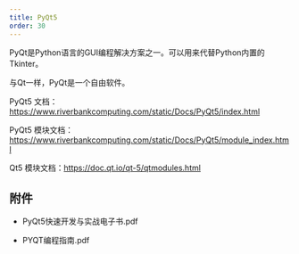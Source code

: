```yaml
---
title: PyQt5
order: 30
---
```


PyQt是Python语言的GUI编程解决方案之一。可以用来代替Python内置的Tkinter。

与Qt一样，PyQt是一个自由软件。

PyQt5 文档：<https://www.riverbankcomputing.com/static/Docs/PyQt5/index.html>

PyQt5 模块文档：<https://www.riverbankcomputing.com/static/Docs/PyQt5/module_index.html>

Qt5 模块文档：<https://doc.qt.io/qt-5/qtmodules.html>

## 附件

- <a :href="$withBase('/files/Python/PyQt5快速开发与实战电子书.pdf')" download>PyQt5快速开发与实战电子书.pdf</a>

- <a :href="$withBase('/files/Python/PYQT编程指南.pdf')" download>PYQT编程指南.pdf</a>